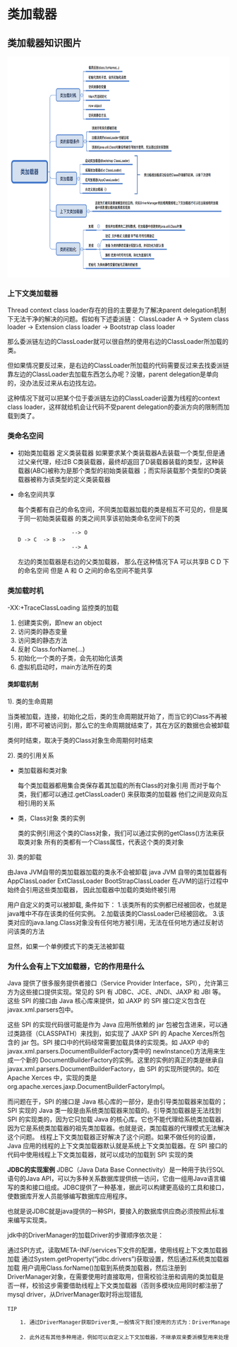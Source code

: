 # 类加载器

## 类加载器知识图片

<img src="../pictures/classloader.png" alt="类加载器" width="800" height="500" align="center" />

### 上下文类加载器

Thread context class loader存在的目的主要是为了解决parent delegation机制下无法干净的解决的问题。假如有下述委派链：
ClassLoader A -> System class loader -> Extension class loader -> Bootstrap class loader

那么委派链左边的ClassLoader就可以很自然的使用右边的ClassLoader所加载的类。

但如果情况要反过来，是右边的ClassLoader所加载的代码需要反过来去找委派链靠左边的ClassLoader去加载东西怎么办呢？没辙，parent delegation是单向的，没办法反过来从右边找左边。

这种情况下就可以把某个位于委派链左边的ClassLoader设置为线程的context class loader，这样就给机会让代码不受parent delegation的委派方向的限制而加载到类了。

### 类命名空间

- 初始类加载器 定义类装载器
    如果要求某个类装载器A去装载一个类型,但是通过父亲代理，经过B C类装载器，最终却返回了D装载器装载的类型，这种装载器(ABC)被称为是那个类型的初始类装载器 ；而实际装载那个类型的D类装载器被称为该类型的定义类装载器

- 命名空间共享

    每个类都有自己的命名空间，不同类加载器加载的类是相互不可见的，但是属于同一初始类装载器
    的类之间共享该初始类命名空间下的类

    ``` xml
                     --> O
    D -> C  -> B ->
                     --> A
    ```

    左边的类加载器是右边的父类加载器， 那么在这种情况下A 可以共享B C D 下的命名空间
    但是 A 和 O 之间的命名空间不能共享

### 类加载时机

-XX:+TraceClassLoading 监控类的加载

1. 创建类实例，即new an object
2. 访问类的静态变量
3. 访问类的静态方法
4. 反射 Class.forName(...)
5. 初始化一个类的子类，会先初始化该类
6. 虚拟机启动时，main方法所在的类

#### 类卸载机制

1). 类的生命周期

当类被加载，连接，初始化之后，类的生命周期就开始了，而当它的Class不再被引用，即不可被访问到，那么它的生命周期就结束了，其在方区的数据也会被卸载

类何时结束，取决于类的Class对象生命周期何时结束

2). 类的引用关系

- 类加载器和类对象

    每个类加载器都用集合类保存着其加载的所有Class的对象引用
    而对于每个类，我们都可以通过.getClassLoader() 来获取类的加载器
    他们之间是双向互相引用的关系

- 类，Class对象 类的实例

    类的实例引用这个类的Class对象，我们可以通过实例的getClass()方法来获取类对象
    所有的类都有一个Class属性，代表这个类的类对象

3). 类的卸载

由Java JVM自带的类加载器加载的类永不会被卸载
java JVM 自带的类加载器有 AppClassLoader ExtClassLoader BootStrapClassLoader
在JVM的运行过程中始终会引用这些类加载器， 因此加载器中加载的类始终被引用

用户自定义的类可以被卸载, 条件如下：
    1.该类所有的实例都已经被回收，也就是java堆中不存在该类的任何实例。
    2.加载该类的ClassLoader已经被回收。
    3.该类对应的java.lang.Class对象没有任何地方被引用，无法在任何地方通过反射访问该类的方法

显然，如果一个单例模式下的类无法被卸载

### 为什么会有上下文加载器，它的作用是什么

  Java 提供了很多服务提供者接口（Service Provider Interface，SPI），允许第三方为这些接口提供实现。常见的 SPI 有 JDBC、JCE、JNDI、JAXP 和 JBI 等。这些 SPI 的接口由 Java 核心库来提供，如 JAXP 的 SPI 接口定义包含在 javax.xml.parsers包中。

  这些 SPI 的实现代码很可能是作为 Java 应用所依赖的 jar 包被包含进来，可以通过类路径（CLASSPATH）来找到，如实现了 JAXP SPI 的 Apache Xerces所包含的 jar 包。SPI 接口中的代码经常需要加载具体的实现类。如 JAXP 中的 javax.xml.parsers.DocumentBuilderFactory类中的 newInstance()方法用来生成一个新的 DocumentBuilderFactory的实例。这里的实例的真正的类是继承自 javax.xml.parsers.DocumentBuilderFactory，由 SPI 的实现所提供的。如在 Apache Xerces 中，实现的类是 org.apache.xerces.jaxp.DocumentBuilderFactoryImpl。
  
  而问题在于，SPI 的接口是 Java 核心库的一部分，是由引导类加载器来加载的；SPI 实现的 Java 类一般是由系统类加载器来加载的。引导类加载器是无法找到 SPI 的实现类的，因为它只加载 Java 的核心库。它也不能代理给系统类加载器，因为它是系统类加载器的祖先类加载器。也就是说，类加载器的代理模式无法解决这个问题。
  线程上下文类加载器正好解决了这个问题。如果不做任何的设置，Java 应用的线程的上下文类加载器默认就是系统上下文类加载器。在 SPI 接口的代码中使用线程上下文类加载器，就可以成功的加载到 SPI 实现的类

  **JDBC的实现案例**
      JDBC（Java Data Base Connectivity）是一种用于执行SQL语句的Java API，可以为多种关系数据库提供统一访问，它由一组用Java语言编写的类和接口组成。JDBC提供了一种基准，据此可以构建更高级的工具和接口，使数据库开发人员能够编写数据库应用程序。

也就是说JDBC就是java提供的一种SPI，要接入的数据库供应商必须按照此标准来编写实现类。

jdk中的DriverManager的加载Driver的步骤顺序依次是：

通过SPI方式，读取META-INF/services下文件的配置，使用线程上下文类加载器加载
通过System.getProperty(“jdbc.drivers”)获取设置，然后通过系统类加载器加载
用户调用Class.forName()加载到系统类加载器，然后注册到DriverManager对象，在需要使用时直接取用，但需校验注册和调用的类加载是否一样，校验这步需要借助线程上下文类加载器（否则多模块应用同时都注册了mysql driver，从DriverManager取时将出现错乱

``TIP``

``` txt
    1. 通过DriverManager获取Driver类,一般情况下我们使用的方式为：DriverManager.class.getClassLoader(),该classloader是引导类loader，肯定无法加载Driver的实现类，因此需要上下文类加载器来打破这种双亲委派模型，

    2. 此外还有其他多种用途，例如可以自定义上下文加载器，不继承双亲委派模型用来处理自定义加载类等等

```
